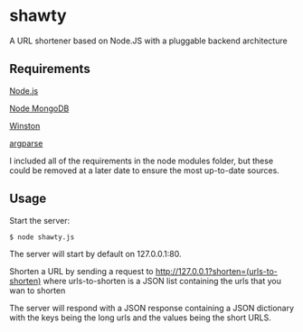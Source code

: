 # shawty

A URL shortener based on Node.JS with a pluggable backend architecture

## Requirements

[Node.js](http://nodejs.org)

[Node MongoDB](https://github.com/christkv/node-mongodb-native)

[Winston](https://github.com/indexzero/winston-mongodb)

[argparse](https://github.com/nodeca/argparse)

I included all of the requirements in the node modules folder, but these could be 
removed at a later date to ensure the most up-to-date sources.

## Usage

Start the server:

    $ node shawty.js

The server will start by default on 127.0.0.1:80.

Shorten a URL by sending a request to http://127.0.0.1?shorten=(urls-to-shorten)
where urls-to-shorten is a JSON list containing the urls that you wan to shorten

The server will respond with a JSON response containing a JSON dictionary with the keys being 
the long urls and the values being the short URLS.
